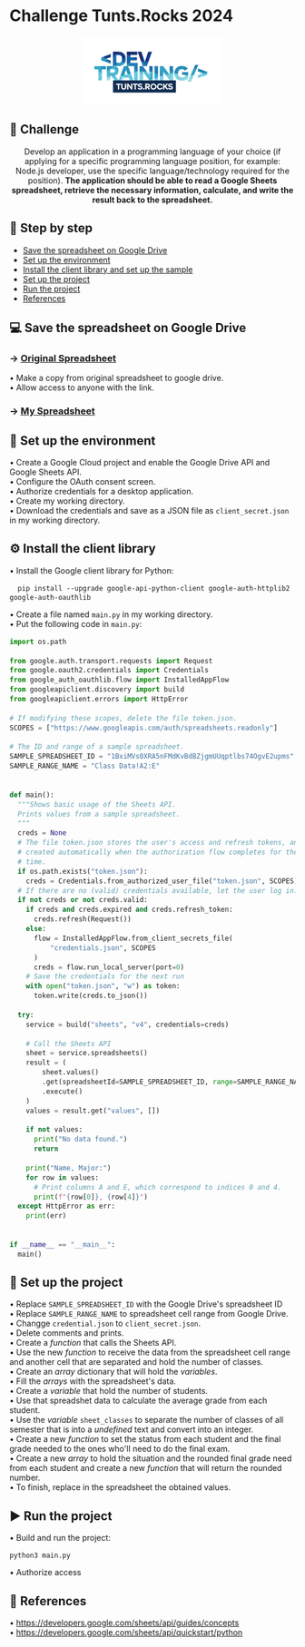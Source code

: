 # Challenge Tunts.Rocks 2024
<p align="center">
  <a href="" rel="noopener">
 <img width=auto height=120px padding-bottom=0px src="./logo_dev_training.png" alt="Scout logo"></a>
</p>

## 📝 Challenge

<p align="center"> 
Develop an application in a programming language of your choice (if applying for a specific programming language position, for example: Node.js developer, use the specific language/technology required for the position). <b>The application should be able to read a Google Sheets spreadsheet, retrieve the necessary information, calculate, and write the result back to the spreadsheet.</b>
</p>


## 📝 Step by step

- [Save the spreadsheet on Google Drive](#googledrive)
- [Set up the environment](#setupenvironment)
- [Install the client library and set up the sample](#installlibrary)
- [Set up the project](#setupproject)
- [Run the project](#runproject)
- [References](#references)

## 💻 Save the spreadsheet on Google Drive <a name="googledrive"></a>

<h3>→ <a href="https://docs.google.com/spreadsheets/d/1XvWJcRLj2WAeXO3ULQ_GxGm9---3SZkjMbGcXMJtt70/edit#gid=0">Original Spreadsheet</a></h3>

• Make a copy from original spreadsheet to google drive.<br>
• Allow access to anyone with the link.

<h3>→ <a href="https://docs.google.com/spreadsheets/d/1fclu6EaP2E-xyDdXQMmBIzHPB_tJuPJDPuCYHtAqoBg/edit#gid=0">My Spreadsheet</a></h3>

## 🌱 Set up the environment <a name="setupenvironment"></a>

• Create a Google Cloud project and enable the Google Drive API and Google Sheets API.<br>
• Configure the OAuth consent screen.<br>
• Authorize credentials for a desktop application.<br>
• Create my working directory.<br>
• Download the credentials and save as a JSON file as ```client_secret.json``` in my working directory.


## ⚙️ Install the client library <a name = "installlibrary"></a>

• Install the Google client library for Python:
```
  pip install --upgrade google-api-python-client google-auth-httplib2 google-auth-oauthlib
```
• Create a file named ```main.py``` in my working directory.<br>
• Put the following code in ```main.py```:<br>
```python
import os.path

from google.auth.transport.requests import Request
from google.oauth2.credentials import Credentials
from google_auth_oauthlib.flow import InstalledAppFlow
from googleapiclient.discovery import build
from googleapiclient.errors import HttpError

# If modifying these scopes, delete the file token.json.
SCOPES = ["https://www.googleapis.com/auth/spreadsheets.readonly"]

# The ID and range of a sample spreadsheet.
SAMPLE_SPREADSHEET_ID = "1BxiMVs0XRA5nFMdKvBdBZjgmUUqptlbs74OgvE2upms"
SAMPLE_RANGE_NAME = "Class Data!A2:E"


def main():
  """Shows basic usage of the Sheets API.
  Prints values from a sample spreadsheet.
  """
  creds = None
  # The file token.json stores the user's access and refresh tokens, and is
  # created automatically when the authorization flow completes for the first
  # time.
  if os.path.exists("token.json"):
    creds = Credentials.from_authorized_user_file("token.json", SCOPES)
  # If there are no (valid) credentials available, let the user log in.
  if not creds or not creds.valid:
    if creds and creds.expired and creds.refresh_token:
      creds.refresh(Request())
    else:
      flow = InstalledAppFlow.from_client_secrets_file(
          "credentials.json", SCOPES
      )
      creds = flow.run_local_server(port=0)
    # Save the credentials for the next run
    with open("token.json", "w") as token:
      token.write(creds.to_json())

  try:
    service = build("sheets", "v4", credentials=creds)

    # Call the Sheets API
    sheet = service.spreadsheets()
    result = (
        sheet.values()
        .get(spreadsheetId=SAMPLE_SPREADSHEET_ID, range=SAMPLE_RANGE_NAME)
        .execute()
    )
    values = result.get("values", [])

    if not values:
      print("No data found.")
      return

    print("Name, Major:")
    for row in values:
      # Print columns A and E, which correspond to indices 0 and 4.
      print(f"{row[0]}, {row[4]}")
  except HttpError as err:
    print(err)


if __name__ == "__main__":
  main()
```


## 🔧 Set up the project <a name = "setupproject"></a>

• Replace ```SAMPLE_SPREADSHEET_ID``` with the Google Drive's spreadsheet ID<br>
• Replace ```SAMPLE_RANGE_NAME``` to spreadsheet cell range from Google Drive.<br>
• Changge ```credential.json``` to ```client_secret.json```.<br>
• Delete comments and prints.<br>
• Create a *function* that calls the Sheets API.<br>
• Use the new *function* to receive the data from the spreadsheet cell range and another cell that are separated and hold the number of classes.<br>
• Create an *array* dictionary that will hold the *variables*.<br>
• Fill the *arrays* with the spreadsheet's data.<br>
• Create a *variable* that hold the number of students.<br>
• Use that spreadshet data to calculate the average grade from each student.<br>
• Use the *variable* ```sheet_classes``` to separate the number of classes of all semester that is into a *undefined* text and convert into an integer.<br>
• Create a new *function* to set the status from each student and the final grade needed to the ones who'll need to do the final exam.<br>
• Create a new *array* to hold the situation and the rounded final grade need from each student and create a new *function* that will return the rounded number.<br>
• To finish, replace in the spreadsheet the obtained values.<br>

## ▶️ Run the project <a name = "runproject"></a>

• Build and run the project:<br>
```
python3 main.py
```
• Authorize access<br>


## 📒 References <a name = "references"></a>

• https://developers.google.com/sheets/api/guides/concepts<br>
• https://developers.google.com/sheets/api/quickstart/python<br>